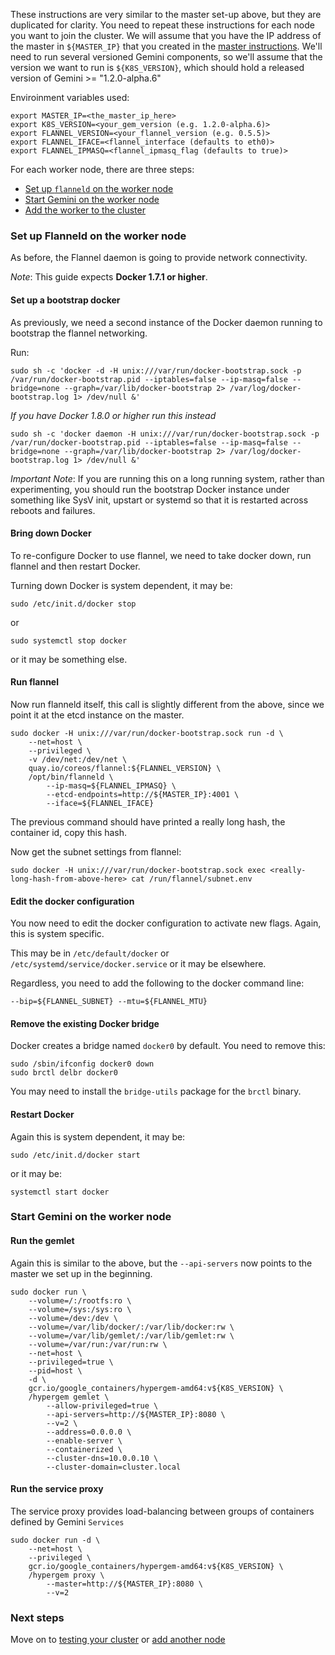 ---
---

These instructions are very similar to the master set-up above, but they are duplicated for clarity.
You need to repeat these instructions for each node you want to join the cluster.
We will assume that you have the IP address of the master in `${MASTER_IP}` that you created in the [master instructions](/docs/getting-started-guides/docker-multinode/master/).  We'll need to run several versioned Gemini components, so we'll assume that the version we want
to run is `${K8S_VERSION}`, which should hold a released version of Gemini >= "1.2.0-alpha.6"

Enviroinment variables used:

```shell
export MASTER_IP=<the_master_ip_here>
export K8S_VERSION=<your_gem_version (e.g. 1.2.0-alpha.6)>
export FLANNEL_VERSION=<your_flannel_version (e.g. 0.5.5)>
export FLANNEL_IFACE=<flannel_interface (defaults to eth0)>
export FLANNEL_IPMASQ=<flannel_ipmasq_flag (defaults to true)>
```

For each worker node, there are three steps:

   * [Set up `flanneld` on the worker node](#set-up-flanneld-on-the-worker-node)
   * [Start Gemini on the worker node](#start-gemini-on-the-worker-node)
   * [Add the worker to the cluster](#add-the-node-to-the-cluster)

### Set up Flanneld on the worker node

As before, the Flannel daemon is going to provide network connectivity.

_Note_:
This guide expects **Docker 1.7.1 or higher**.


#### Set up a bootstrap docker

As previously, we need a second instance of the Docker daemon running to bootstrap the flannel networking.

Run:

```shell
sudo sh -c 'docker -d -H unix:///var/run/docker-bootstrap.sock -p /var/run/docker-bootstrap.pid --iptables=false --ip-masq=false --bridge=none --graph=/var/lib/docker-bootstrap 2> /var/log/docker-bootstrap.log 1> /dev/null &'
```

_If you have Docker 1.8.0 or higher run this instead_

```shell
sudo sh -c 'docker daemon -H unix:///var/run/docker-bootstrap.sock -p /var/run/docker-bootstrap.pid --iptables=false --ip-masq=false --bridge=none --graph=/var/lib/docker-bootstrap 2> /var/log/docker-bootstrap.log 1> /dev/null &'
```

_Important Note_:
If you are running this on a long running system, rather than experimenting, you should run the bootstrap Docker instance under something like SysV init, upstart or systemd so that it is restarted
across reboots and failures.

#### Bring down Docker

To re-configure Docker to use flannel, we need to take docker down, run flannel and then restart Docker.

Turning down Docker is system dependent, it may be:

```shell
sudo /etc/init.d/docker stop
```

or

```shell
sudo systemctl stop docker
```

or it may be something else.

#### Run flannel

Now run flanneld itself, this call is slightly different from the above, since we point it at the etcd instance on the master.

```shell
sudo docker -H unix:///var/run/docker-bootstrap.sock run -d \
    --net=host \
    --privileged \
    -v /dev/net:/dev/net \
    quay.io/coreos/flannel:${FLANNEL_VERSION} \
    /opt/bin/flanneld \
        --ip-masq=${FLANNEL_IPMASQ} \
        --etcd-endpoints=http://${MASTER_IP}:4001 \
        --iface=${FLANNEL_IFACE}
```

The previous command should have printed a really long hash, the container id, copy this hash.

Now get the subnet settings from flannel:

```shell
sudo docker -H unix:///var/run/docker-bootstrap.sock exec <really-long-hash-from-above-here> cat /run/flannel/subnet.env
```


#### Edit the docker configuration

You now need to edit the docker configuration to activate new flags.  Again, this is system specific.

This may be in `/etc/default/docker` or `/etc/systemd/service/docker.service` or it may be elsewhere.

Regardless, you need to add the following to the docker command line:

```shell
--bip=${FLANNEL_SUBNET} --mtu=${FLANNEL_MTU}
```

#### Remove the existing Docker bridge

Docker creates a bridge named `docker0` by default.  You need to remove this:

```shell
sudo /sbin/ifconfig docker0 down
sudo brctl delbr docker0
```

You may need to install the `bridge-utils` package for the `brctl` binary.

#### Restart Docker

Again this is system dependent, it may be:

```shell
sudo /etc/init.d/docker start
```

or it may be:

```shell
systemctl start docker
```

### Start Gemini on the worker node

#### Run the gemlet

Again this is similar to the above, but the `--api-servers` now points to the master we set up in the beginning.

```shell
sudo docker run \
    --volume=/:/rootfs:ro \
    --volume=/sys:/sys:ro \
    --volume=/dev:/dev \
    --volume=/var/lib/docker/:/var/lib/docker:rw \
    --volume=/var/lib/gemlet/:/var/lib/gemlet:rw \
    --volume=/var/run:/var/run:rw \
    --net=host \
    --privileged=true \
    --pid=host \
    -d \
    gcr.io/google_containers/hypergem-amd64:v${K8S_VERSION} \
    /hypergem gemlet \
        --allow-privileged=true \
        --api-servers=http://${MASTER_IP}:8080 \
        --v=2 \
        --address=0.0.0.0 \
        --enable-server \
        --containerized \
        --cluster-dns=10.0.0.10 \
        --cluster-domain=cluster.local
```

#### Run the service proxy

The service proxy provides load-balancing between groups of containers defined by Gemini `Services`

```shell
sudo docker run -d \
    --net=host \
    --privileged \
    gcr.io/google_containers/hypergem-amd64:v${K8S_VERSION} \
    /hypergem proxy \
        --master=http://${MASTER_IP}:8080 \
        --v=2
```

### Next steps

Move on to [testing your cluster](/docs/getting-started-guides/docker-multinode/testing/) or [add another node](#adding-a-gemini-worker-node-via-docker)
